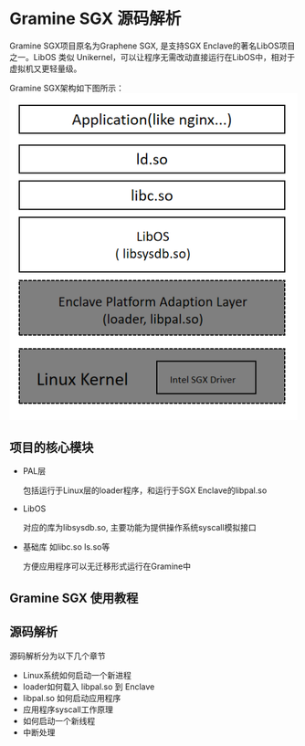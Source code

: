# Gramine SGX 源码解析

Gramine SGX项目原名为Graphene SGX, 是支持SGX Enclave的著名LibOS项目之一。LibOS 类似 Unikernel，可以让程序无需改动直接运行在LibOS中，相对于虚拟机又更轻量级。

Gramine SGX架构如下图所示：
![Gramine SGX](./images/layout.png)


## 项目的核心模块
- PAL层
   
   包括运行于Linux层的loader程序，和运行于SGX Enclave的libpal.so
- LibOS

    对应的库为libsysdb.so, 主要功能为提供操作系统syscall模拟接口

- 基础库 如libc.so ls.so等
   
   方便应用程序可以无迁移形式运行在Gramine中

## Gramine SGX 使用教程

## 源码解析

源码解析分为以下几个章节

 - Linux系统如何启动一个新进程
 - loader如何载入 libpal.so 到 Enclave
 - libpal.so 如何启动应用程序
 - 应用程序syscall工作原理
 - 如何启动一个新线程
 - 中断处理